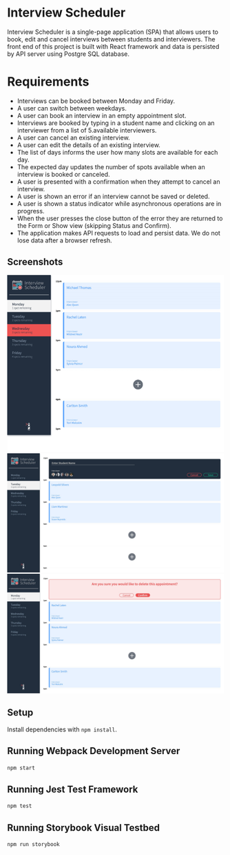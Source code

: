 # Interview Scheduler
Interview Scheduler is a single-page application (SPA) that allows users to book, edit and cancel interviews between students and interviewers. The front end of this project is built with React framework and data is persisted by API server using Postgre SQL database. 

# Requirements

* Interviews can be booked between Monday and Friday.
* A user can switch between weekdays.
* A user can book an interview in an empty appointment slot.
* Interviews are booked by typing in a student name and clicking on an interviewer from a list of 5.available interviewers.
* A user can cancel an existing interview.
* A user can edit the details of an existing interview.
* The list of days informs the user how many slots are available for each day.
* The expected day updates the number of spots available when an interview is booked or canceled.
* A user is presented with a confirmation when they attempt to cancel an interview.
* A user is shown an error if an interview cannot be saved or deleted.
* A user is shown a status indicator while asynchronous operations are in progress.
* When the user presses the close button of the error they are returned to the Form or Show view (skipping Status and Confirm).
* The application makes API requests to load and persist data. We do not lose data after a browser refresh.

## Screenshots

!["scheduler-img1.png"](https://github.com/nou-ali/scheduler/blob/master/docs/scheduler-img1.png)
!["scheduler-img2.png"](https://github.com/nou-ali/scheduler/blob/master/docs/scheduler-img2.png)
!["scheduler-img3.png"](https://github.com/nou-ali/scheduler/blob/master/docs/scheduler-img3.png)

## Setup

Install dependencies with `npm install`.

## Running Webpack Development Server

```sh
npm start
```

## Running Jest Test Framework

```sh
npm test
```

## Running Storybook Visual Testbed

```sh
npm run storybook
```
